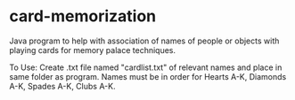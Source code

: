 # card-memorization
Java program to help with association of names of people or objects with playing cards for memory palace techniques.

To Use:
Create .txt file named "cardlist.txt" of relevant names and place in same folder as program. Names must be in order for Hearts A-K, Diamonds A-K, Spades A-K, Clubs A-K. 
